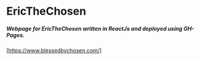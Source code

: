 # EricTheChosen 
##### Webpage for EricTheChosen written in ReactJs and deployed using GH-Pages.

[https://www.blessedbychosen.com/]
